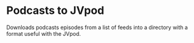 # Podcasts to JVpod

Downloads podcasts episodes from a list of feeds into a directory with a format useful with the JVpod.


